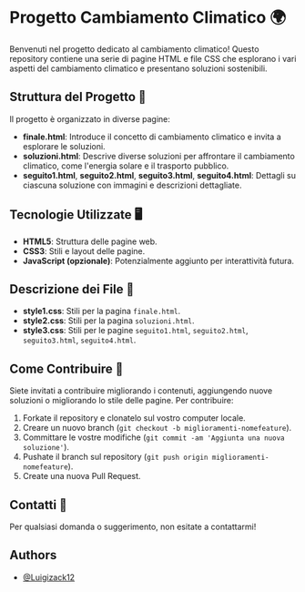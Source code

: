 # Progetto Cambiamento Climatico 🌍

Benvenuti nel progetto dedicato al cambiamento climatico! Questo repository contiene una serie di pagine HTML e file CSS che esplorano i vari aspetti del cambiamento climatico e presentano soluzioni sostenibili.

## Struttura del Progetto 📂

Il progetto è organizzato in diverse pagine:

- **finale.html**: Introduce il concetto di cambiamento climatico e invita a esplorare le soluzioni.
- **soluzioni.html**: Descrive diverse soluzioni per affrontare il cambiamento climatico, come l'energia solare e il trasporto pubblico.
- **seguito1.html**, **seguito2.html**, **seguito3.html**, **seguito4.html**: Dettagli su ciascuna soluzione con immagini e descrizioni dettagliate.

## Tecnologie Utilizzate 🖥️

- **HTML5**: Struttura delle pagine web.
- **CSS3**: Stili e layout delle pagine.
- **JavaScript (opzionale)**: Potenzialmente aggiunto per interattività futura.

## Descrizione dei File 📄

- **style1.css**: Stili per la pagina `finale.html`.
- **style2.css**: Stili per la pagina `soluzioni.html`.
- **style3.css**: Stili per le pagine `seguito1.html`, `seguito2.html`, `seguito3.html`, `seguito4.html`.

## Come Contribuire 🤝

Siete invitati a contribuire migliorando i contenuti, aggiungendo nuove soluzioni o migliorando lo stile delle pagine. Per contribuire:

1. Forkate il repository e clonatelo sul vostro computer locale.
2. Creare un nuovo branch (`git checkout -b miglioramenti-nomefeature`).
3. Committare le vostre modifiche (`git commit -am 'Aggiunta una nuova soluzione'`).
4. Pushate il branch sul repository (`git push origin miglioramenti-nomefeature`).
5. Create una nuova Pull Request.

## Contatti 📧

Per qualsiasi domanda o suggerimento, non esitate a contattarmi!
## Authors

- [@Luigizack12](https://www.github.com/Luigizack12-Kodland)




